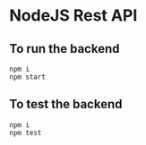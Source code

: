 # NodeJS Rest API

## To run the backend

```shell
npm i
npm start
```

## To test the backend

```shell
npm i
npm test
```
